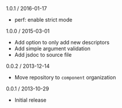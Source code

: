 1.0.1 / 2016-01-17

  * perf: enable strict mode

1.0.0 / 2015-03-01

  * Add option to only add new descriptors
  * Add simple argument validation
  * Add jsdoc to source file

0.0.2 / 2013-12-14

  * Move repository to `component` organization

0.0.1 / 2013-10-29

  * Initial release
